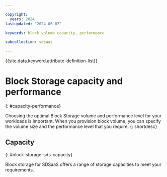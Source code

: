 ```yaml
---

copyright:
  years: 2024
lastupdated: "2024-06-07"

keywords: block volume capacity, performance

subcollection: sdsaas

---
```


{{site.data.keyword.attribute-definition-list}}

# Block Storage capacity and performance
{: #capacity-performance}

Choosing the optimal Block Storage volume and performance level for your workloads is important. When you provision block volume, you can specify the volume size and the performance level that you require.
{: shortdesc}

## Capacity
{: #block-storage-sds-capacity}

Block storage for SDSaaS offers a range of storage capacities to meet your requirements.
